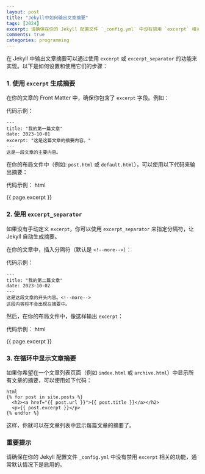 ```yaml
---
layout: post
title: "Jekyll中如何输出文章摘要"
tags: [2024]
excerpt: 请确保在你的 Jekyll 配置文件 `_config.yml` 中没有禁用 `excerpt` 相关的功能，通常默认情况下是启用的。
comments: true
categories: programming
---
```

在 Jekyll 中输出文章摘要可以通过使用 `excerpt` 或 `excerpt_separator` 的功能来实现。以下是如何设置和使用它们的步骤：

### 1. 使用 `excerpt` 生成摘要

在你的文章的 Front Matter 中，确保你包含了 `excerpt` 字段。例如：

代码示例：

    ---
    title: "我的第一篇文章"
    date: 2023-10-01
    excerpt: "这是这篇文章的摘要内容。"
    ---
    这是一段文章的主要内容。


在你的布局文件中（例如: `post.html` 或 `default.html`），可以使用以下代码来输出摘要：

代码示例：
    html
    <p>{{ page.excerpt }}</p>


### 2. 使用 `excerpt_separator`

如果没有手动定义 `excerpt`，你可以使用 `excerpt_separator` 来指定分隔符，让 Jekyll 自动生成摘要。

在你的文章中，插入分隔符（默认是 `<!--more-->`）：

代码示例：

    ---
    title: "我的第二篇文章"
    date: 2023-10-02
    ---
    这是这段文章的开头内容。<!--more-->
    这段内容将不会出现在摘要中。


然后，在你的布局文件中，像这样输出 `excerpt`：

代码示例：
    html
    <p>{{ page.excerpt }}</p>


### 3. 在循环中显示文章摘要

如果你希望在一个文章列表页面（例如 `index.html` 或 `archive.html`）中显示所有文章的摘要，可以使用如下代码：

    html
    {% for post in site.posts %}
      <h2><a href="{{ post.url }}">{{ post.title }}</a></h2>
      <p>{{ post.excerpt }}</p>
    {% endfor %}
    

这样，你就可以在文章列表中显示每篇文章的摘要了。

### 重要提示

请确保在你的 Jekyll 配置文件 `_config.yml` 中没有禁用 `excerpt` 相关的功能，通常默认情况下是启用的。

